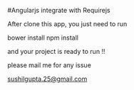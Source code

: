 #Angularjs integrate with Requirejs

After clone this app, you just need to run

bower install
npm install


and your project is ready to run !!

please mail me for any issue

sushilgupta.25@gmail.com